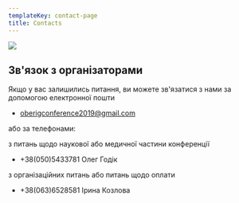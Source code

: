 ```yaml
---
templateKey: contact-page
title: Contacts
---
```

![](/img/contacts.jpg)

## Зв'язок з організаторами

Якщо у вас залишились питання, ви можете зв'язатися з нами за допомогою електронної пошти 

* oberigconference2019@gmail.com

або за телефонами:

з питань щодо наукової або медичної частини конференції

* +38(050)5433781 Олег Годік

з організаційних питань або питань щодо оплати

* +38(063)6528581 Ірина Козлова
